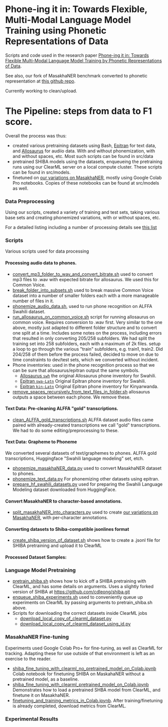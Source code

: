 # Phone-ing it in: Towards Flexible, Multi-Modal Language Model Training using Phonetic Representations of Data 


Scripts and code used in the research paper [Phone-ing it in: Towards Flexible Multi-Modal Language Model Training by Phonetic Representations of Data](https://openreview.net/forum?id=cBDrOuONuhl). 

See also, our fork of MasakhaNER benchmark converted to phonetic representation at [this github repo](https://github.com/cdleong/masakhane-ner).

Currently working to clean/upload. 


# The Pipeline: steps from data to F1 score. 

Overall the process was thus: 
* created various pretraining datasets using Bash, [Epitran](https://github.com/dmort27/epitran) for text data, and [Allosaurus](https://github.com/xinjli/allosaurus) for audiio data. With and without phonemization, with and without spaces, etc. Most such scripts can be found in src/data
* pretrained SHIBA models using the datasets, enqueueing the pretraining runs using our ClearML server on a local compute cluster. These scripts can be found in src/models. 
* finetuned on [our variations on MasakhaNER](https://github.com/cdleong/masakhane-ner), mostly using Google Colab Pro notebooks. Copies of these notebooks can be found at src/models as well. 



### Data Preprocessing

Using our scripts, created a variety of training and test sets, taking various base sets and creating phonemized variations, with or without spaces, etc. 

For a detailed listing including a number of processing details see [this list](dataset_list.md)

### Scripts
Various scripts used for data processing

#### Processing audio data to phones. 
* [convert_mp3_folder_to_wav_and_convert_bitrate.sh](src/data/convert_mp3_folder_to_wav_and_convert_bitrate.sh) used to convert mp3 files to .wav with expected bitrate for allosaurus. We used this for Common Voice. 
* [break_folder_into_subsets.sh](src/data/break_folder_into_subsets.sh) used to break massive Common Voice dataset into a number of smaller folders each with a more manageable number of files in it. 
* [phonemize_audio_data.sh](src/data/phonemize_audio_data.sh), used to run phone recognition on ALFFA Swahili dataset. 
* [run_allosaurus_on_common_voice.sh](src/data/run_allosaurus_on_common_voice.sh) script for running allosaurus on common voice. Requires conversion to .wav first. Very similar to the one above, mostly just adapted to different folder structure and to convert one split at a time. Includes some notes on the process, including errors that resulted in only converting 205/258 subfolders. We had split the training set into 258 subfolders, each with a maximum of 2k files. setup a loop to go through the various "train" subfolders, e.g. train1, train2. Did 204/258 of them before the process failed, decided to move on due to time constraints to dev/test sets, which we converted without incident.
* Phone inventories: used in the phone recognition process so that we can be sure that allosaurus/epitran output the same symbols. 
    * [Allosaurus `swh`](src/data/allosaurus_swh_phone_inventory.txt) the original Allosaurus phone inventory for Swahili.
    * [Epitran `swa-Latn`](src/data/epitran_swa-Latn_phones.txt) Original Epitran phone inventory for Swahili.
    * [Epitran `kin-Latn`](src/data/epitran_kin-Latn_phones.txt) Original Epitran phone inventory for Kinyarwanda.
* [remove_spaces_recursively_from_text_files_in_folder.sh](src/data/remove_spaces_recursively_from_text_files_in_folder.sh) allosaurus outputs a space between each phone. We remove these. 

#### Text Data: Pre-cleaning ALFFA "gold" transcriptions. 

* [clean_ALFFA_gold_transcriptions.sh](src/data/clean_ALFFA_gold_transcriptions.sh) ALFFA dataset audio files came paired with already-created transcriptions we call "gold" transcriptions. We had to do some editing/preprocessing to these. 

#### Text Data: Grapheme to Phoneme
We converted several datasets of text/graphemes to phones. ALFFA gold transcriptions, Huggingface "Swahili language modeling" set, etch. 
* [phonemize_masakhaNER_data.py](src/data/phonemize_masakhaNER_data.py) used to convert MasakhaNER dataset to phones. 
* [phonemize_text_data.py](src/data/phonemize_text_data.py) For phonemizing other datasets using epitran. 
* [prepare_hf_swahili_datasets.py](src/data/prepare_hf_swahili_datasets.py) used for preparing the Swahili Language Modeling dataset downloaded from HuggingFace. 

#### Convert MasakhaNER to character-based annotations. 
* [split_masakhaNER_into_characters.py](src/data/split_masakhaNER_into_characters.py) used to create [our variations on MasakhaNER](https://github.com/cdleong/masakhane-ner), with per-character annotations.

#### Converting datasets to Shiba-compatible jsonlines format
* [create_shiba_version_of_dataset.sh](src/data/create_shiba_version_of_dataset.sh) shows how to create a .jsonl file for SHIBA pretraining and upload it to ClearML

#### Processed Dataset Samples: 

### Language Model Pretraining
* [pretrain_shiba.sh](src/models/pretrain_shiba.sh) shows how to kick off a SHIBA pretraining with ClearML, and has some details on arguments. Uses a slightly forked version of SHIBA at https://github.com/cdleong/shiba.git
* [enqueue_shiba_experiments.sh](src/models/enqueue_shiba_experiments.sh) used to conveniently queue up experiments on ClearML by passing arguments to pretrain_shiba.sh above. 
* Scripts for downloading the correct datasets inside ClearML jobs
    * [download_local_copy_of_clearml_dataset.py](src/data/download_local_copy_of_clearml_dataset.py)
    * [download_local_copy_of_clearml_dataset_using_id.py](src/data/download_local_copy_of_clearml_dataset_using_id.py)

### MasakhaNER Fine-tuning
Experiments used Google Colab Pro+ for fine-tuning, as well as ClearML for tracking. Adapting these for use outside of that environment is left as an exercise to the reader. 
* [shiba_fine_tuning_with_clearml_no_pretrained_model_on_Colab.ipynb](src/models/shiba_fine_tuning_with_clearml_no_pretrained_model_on_Colab.ipynb) Colab notebook for finetuning SHIBA on MaskahaNER without a pretrained model, as a baseline.
* [shiba_fine_tuning_with_clearml_pretrained_model_on_Colab.ipynb](src/models/shiba_fine_tuning_with_clearml_pretrained_model_on_Colab.ipynb) Demonstrates how to load a pretrained SHBA model from ClearML, and finetune it on MasakhaNER. 
* [finetuning_and_training_metrics_in_Colab.ipynb](src/models/finetuning_and_training_metrics_in_Colab.ipynb). After training/finetuning is already completed, download metrics from ClearML. 



### Experimental Results
